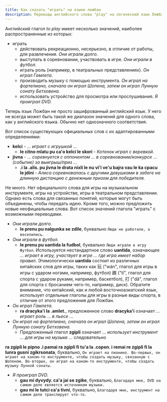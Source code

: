 ```yaml
---
title: Как сказать "играть" на языке ложбан
description: Переводы английского слова "play" на логический язык Ложбан
---
```

Английский глагол *to play* имеет несколько значений, наиболее распространенные из которых:

* играть
	* действовать рекреационно, несерьезно, в отличие от работы, для развлечения. *Они играли долго.*
	* выступать в соревновании, участвовать в игре. *Они играли в футбол.*
	* играть роль (например, в театральных представлениях). *Он играл Гамлета.*
	* производить музыку с помощью инструмента. *Он играл на фортепиано, сначала он играл Шопена, затем он играл Лунную сонату Бетховена.*
	* использовать устройство для просмотра или прослушивания. *Я проиграл DVD.*

Теперь язык Ложбан не просто зашифрованный английский язык. У него не всегда может быть такой же диапазон значений для одного слова, как у английского языка. Обычно нет однозначного соответствия.

Вот список существующих официальных слов с их адаптированными определениями:

* **kelci** - *... играет с игрушкой ...*
	* **le citno mlatu pu ca'o kelci le skori** - *Котенок играл с веревкой.*
* **jivna** - *... соревнуется с оппонентом ... в соревновании/конкурсе ... (событие) за выигрыш/приз ...*
	* **.i la .alis. pu jivna le drata nixli le nu vi'i ve'u bajra vau le ka cpacu le jdini** - *Алиса соревновалась с другими девушками в забеге на длинную дистанцию с денежным призом для победителя.*

Не много. Нет официального слова для игры на музыкальном инструменте, игры на устройстве, игры в театральном представлении. Однако есть слова для связанных понятий, которые могут быть объединены, чтобы передать идею. Кроме того, можно предложить новые неофициальные слова. Вот список значений глагола "играть" с возможными переводами.

* *Они играли долго.*
	* **le prenu pu nalgunka se zdile**, буквально `Люди не работали, а веселились`.
* *Они играли в футбол.*
	* **le prenu pu uantida la fudbol**, буквально `Люди играли в игру Футбол`. Используется нестандартное слово **uantida**, означающее *... играет в игру, участвует в игре ... где игра имеет набор правил*. Этимологически **uantida** состоит из различных китайских слов для игры, таких как 玩 ("wán", глагол для игры в игры с ударом ногами, например, футбол) 踢 ("tī", глагол для спорта с ударом руками, например, баскетбол), 打 ("dǎ", глагол для спорта с бросанием чего-то, например, диск). Обратите внимание, что китайский, как и любой восточноазиатский язык, использует отдельные глаголы для игры в разные виды спорта, в отличие от этого предложения для Ложбан.
* *Он играл Гамлета.*
	* **ra dracyka'i la .amlet.**, предложенное слово **dracyka'i** означает *... играет роль ... в пьесе ...*
* *Он играл на фортепиано, сначала он играл Шопена, затем он играл Лунную сонату Бетховена.*
	* Предложенный глагол **zgipli** означает *... использует инструмент ... для игры на музыке ...* следовательно

**ra zgipli le pipno .i pamai ra zgipli fi tu'a la .copen. i remai re zgipli fi la lunra gusni zgikrsonata**, буквально, `Он играет на пианино. Во-первых, он играет на каком-то инструменте, чтобы создать музыку, связанную с Шопеном. Во-вторых, он играл на каком-то инструменте, чтобы создать музыку Лунной сонаты.`
* *Я проиграл DVD.*
	* **gau mi dyvydy. ca'a jai se zgike**, буквально, `Благодаря мне, DVD на самом деле является источником музыки.`
	* **gau mi le tutci ca'a tivni**, буквально, `Благодаря мне, инструмент на самом деле транслирует что-то.`